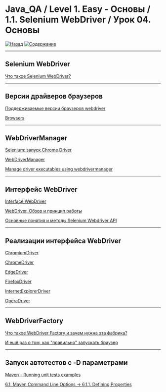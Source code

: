 # Java_QA / Level 1. Easy - Основы / 1.1. Selenium WebDriver / Урок 04. Основы

[![Назад](https://img.shields.io/badge/-%D0%9D%D0%B0%D0%B7%D0%B0%D0%B4-brightgreen)](3.%20Задание.md)
[![Содержание](https://img.shields.io/badge/-%D0%A1%D0%BE%D0%B4%D0%B5%D1%80%D0%B6%D0%B0%D0%BD%D0%B8%D0%B5-purple)](README.md)

***

## Selenium WebDriver

[Что такое Selenium WebDriver?](https://habr.com/ru/post/152971/)

***

## Версии драйверов браузеров

[Поддерживаемые версии браузеров webdriver](https://software-testing.ru/forum/index.php?/topic/30142-podderzhivaemye-versii-brauzerov-webdriver/)

[Browsers](https://www.selenium.dev/documentation/en/getting_started_with_webdriver/browsers/)

***

## WebDriverManager 

[Selenium: запуск Chrome Driver](http://internetka.in.ua/selenium-chrome-driver/)

[WebDriverManager](https://github.com/bonigarcia/webdrivermanager)

[Manage driver executables using webdrivermanager](https://www.seleniumeasy.com/selenium-tutorials/manage-webdriverdriver-executables-using-webdrivermanager)

***

## Интерфейс WebDriver

[Interface WebDriver](https://www.selenium.dev/selenium/docs/api/java/org/openqa/selenium/WebDriver.html)

[WebDriver. Обзор и принцип работы](https://kreisfahrer.gitbooks.io/selenium-webdriver/content/webdriver_intro/webdriver_obzor_i_printsip_raboti.html)

[Основные понятия и методы Selenium Webdriver API](https://kreisfahrer.gitbooks.io/selenium-webdriver/content/webdriver_intro/osnovnie_metodi_selenium_webdriver_api.html)

***

## Реализации интерфейса WebDriver

[ChromiumDriver](https://www.selenium.dev/selenium/docs/api/java/org/openqa/selenium/chromium/ChromiumDriver.html)

[ChromeDriver](https://www.selenium.dev/selenium/docs/api/java/org/openqa/selenium/chrome/ChromeDriver.html)

[EdgeDriver](https://www.selenium.dev/selenium/docs/api/java/org/openqa/selenium/edge/EdgeDriver.html)

[FirefoxDriver](https://www.selenium.dev/selenium/docs/api/java/org/openqa/selenium/firefox/FirefoxDriver.html)

[InternetExplorerDriver](https://www.selenium.dev/selenium/docs/api/java/org/openqa/selenium/ie/InternetExplorerDriver.html)

[OperaDriver](https://www.selenium.dev/selenium/docs/api/java/org/openqa/selenium/opera/OperaDriver.html)

***

## WebDriverFactory

[Что такое WebDriver Factory и зачем нужна эта фабрика?](https://otus.ru/nest/post/1620/)

[И ещё раз о том, как "правильно" запускать браузер](https://webdriver.ru/blog/2014-05-07-webdriverfactory/)

***

## Запуск автотестов с -D параметрами

[Maven - Running unit tests examples](https://www.logicbig.com/tutorials/build-tools/apache-maven/test-phase.html)

[6.1. Maven Command Line Options -> 6.1.1. Defining Properties](https://books.sonatype.com/mvnref-book/reference/running-sect-options.html#running-sect-define-prop)